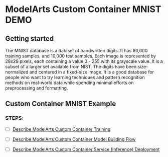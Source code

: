# ModelArts Custom Container MNIST DEMO



## Getting started

The MNIST database is a dataset of handwritten digits. It has 60,000 training
samples, and 10,000 test samples. Each image is represented by 28x28 pixels, each
containing a value 0 - 255 with its grayscale value.
It is a subset of a larger set available from NIST.
The digits have been size-normalized and centered in a fixed-size image.
It is a good database for people who want to try learning techniques and pattern recognition
methods on real-world data while spending minimal efforts on preprocessing and formatting.


## Custom Container MNIST Example
### STEPS:
- [ ] [Describe ModelArts Custom Container Training](https://github.com/opentelekomcloud/bigdataai-projects/blob/main/modelarts-custom-container-mnist-demo/docs/training_custom_container_deployment.md )
- [ ] [Describe ModelArts Custom Container Model Building Flow](https://github.com/opentelekomcloud/bigdataai-projects/blob/main/modelarts-custom-container-mnist-demo/docs/model_building_custom_container_deployment.md )
- [ ] [Describe ModelArts Custom Container Service (Inference) Deployment](https://github.com/opentelekomcloud/bigdataai-projects/blob/main/modelarts-custom-container-mnist-demo/docs/training_custom_container_deployment.md )



